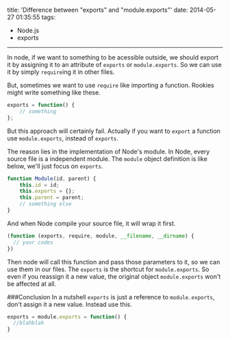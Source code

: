 title: 'Difference between "exports" and "module.exports"'
date: 2014-05-27 01:35:55
tags:
- Node.js
- exports
---

In node, if we want to something to be acessible outside, we should export it by assigning it to an attribute of `exports` or `module.exports`.
So we can use it by simply `require`ing it in other files.

But, sometimes we want to use `require` like importing a function. Rookies might write something like these.
```javascript
exports = function() {
    // something
};
```
But this approach will certainly fail. Actually if you want to `export` a function use `module.exports`, instead of `exports`.

The reason lies in the implementation of Node's module. In Node, every source file is a independent module. The `module` object definition is like below, we'll just focus on `exports`.
```javascript
function Module(id, parent) {
    this.id = id;
    this.exports = {};
    this.parent = parent;
    // something else
}
```
And when Node compile your source file, it will wrap it first.
```javascript
(function (exports, require, module, __filename, __dirname) {
  // your codes
})
```
Then node will call this function and pass those parameters to it, so we can use them in our files. The `exports` is the shortcut for `module.exports`. So even if you reassign it a new value, the original object `module.exports` won't be affected at all.

###Conclusion
In a nutshell `exports` is just a reference to `module.exports`, don't assign it a new value. Instead use this.
```javascript
exports = module.exports = function() {
  //blahblah
}
```

